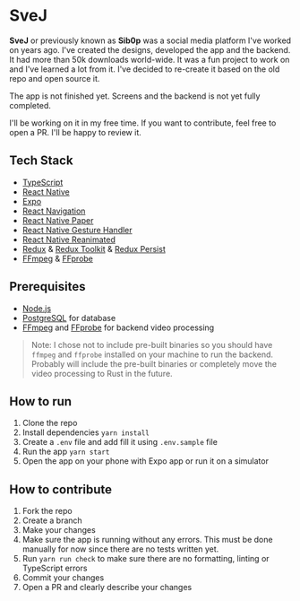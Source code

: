 # SveJ

**SveJ** or previously known as **Sib0p** was a social media platform I've worked on years ago. I've created the designs, developed the app and the backend. It had more than 50k downloads world-wide. It was a fun project to work on and I've learned a lot from it. I've decided to re-create it based on the old repo and open source it.

The app is not finished yet. Screens and the backend is not yet fully completed.

I'll be working on it in my free time. If you want to contribute, feel free to open a PR. I'll be happy to review it.

## Tech Stack

- [TypeScript](https://www.typescriptlang.org/)
- [React Native](https://reactnative.dev/)
- [Expo](https://expo.dev/)
- [React Navigation](https://reactnavigation.org/)
- [React Native Paper](https://callstack.github.io/react-native-paper/)
- [React Native Gesture Handler](https://software-mansion.github.io/react-native-gesture-handler/)
- [React Native Reanimated](https://docs.swmansion.com/react-native-reanimated/)
- [Redux](https://redux.js.org/) & [Redux Toolkit](https://redux-toolkit.js.org/) & [Redux Persist](https://github.com/rt2zz/redux-persist)
- [FFmpeg](https://ffmpeg.org/) & [FFprobe](https://ffmpeg.org/ffprobe.html)

## Prerequisites

- [Node.js](https://nodejs.org/en/)
- [PostgreSQL](https://www.postgresql.org/) for database
- [FFmpeg](https://ffmpeg.org/) and [FFprobe](https://ffmpeg.org/ffprobe.html) for backend video processing

> Note: I chose not to include pre-built binaries so you should have `ffmpeg` and `ffprobe` installed on your machine to run the backend.
> Probably will include the pre-built binaries or completely move the video processing to Rust in the future.

## How to run

1. Clone the repo
2. Install dependencies `yarn install`
3. Create a `.env` file and add fill it using `.env.sample` file
4. Run the app `yarn start`
5. Open the app on your phone with Expo app or run it on a simulator

## How to contribute

1. Fork the repo
2. Create a branch
3. Make your changes
4. Make sure the app is running without any errors. This must be done manually for now since there are no tests written yet.
5. Run `yarn run check` to make sure there are no formatting, linting or TypeScript errors
6. Commit your changes
7. Open a PR and clearly describe your changes
